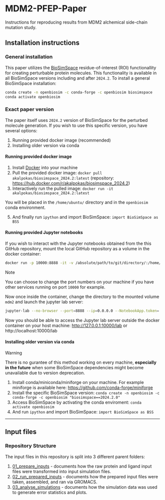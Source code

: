 # MDM2-PFEP-Paper

Instructions for reproducing results from MDM2 alchemical side-chain mutation study.

## Installation instructions

### General installation

This paper utilizes the [BioSimSpace](https://biosimspace.openbiosim.org/) residue-of-interest (ROI) functionallity for creating perturbable protein molecules. This functionality is available in all BioSimSpace versions including and after `2024.2`. To install a general BioSimSpace installation:

```bash
conda create -n openbiosim -c conda-forge -c openbiosim biosimspace
conda activate openbiosim
```

### Exact paper version

The paper itself uses `2024.2` version of BioSimSpace for the perturbed molecule generation. If you wish to use this specific version, you have several options:

1. Running provided docker image (recommended)
2. Installing older version via conda

#### Running provided docker image

1. Install [Docker](https://www.docker.com/) into your machine
2. Pull the provided docker image: `docker pull akalpokas/biosimspace_2024.2:latest` (repository: https://hub.docker.com/r/akalpokas/biosimspace_2024.2)
3. Interactively run the pulled image: `docker run -it akalpokas/biosimspace_2024.2:latest`

You will be placed in the `/home/ubuntu/` directory and in the `openbiosim` conda environment. 

5. And finally run `ipython` and import BioSimSpace: `import BioSimSpace as BSS`

#### Running provided Jupyter notebooks

If you wish to interact with the Jupyter notebooks obtained from the this GitHub repository, mount the local GitHub repository as a volume in the docker container:
```bash
docker run -p 10000:8888 -it -v /absolute/path/to/git/directory/:/home/ubuntu/mdm2 akalpokas/biosimspace_2024.2:latest
```

> [!NOTE]
> You can choose to change the port numbers on your machine if you have other services running on port `10000` for example.

Now once inside the container, change the directory to the mounted volume `mdm2` and launch the jupyter lab server:
```bash
jupyter-lab --no-browser --port=8888 --ip=0.0.0.0 --NotebookApp.token='' --NotebookApp.password=''
```

Now you should be able to access the Jupyter lab server outside the docker container on your host machine:
http://127.0.0.1:10000/lab
or
http://localhost:10000/lab


#### Installing older version via conda

> [!WARNING]
> There is no gurantee of this method working on every machine, **especially in the future** when some BioSimSpace dependencies might become unavailable due to version deprecation.

1. Install conda/miniconda/miniforge on your machine. For example miniforge is available here: https://github.com/conda-forge/miniforge
2. Install the specific BioSimSpace version: `conda create -n openbiosim -c conda-forge -c openbiosim "biosimspace==2024.2.0"`
3. Access BioSimSpace by activating the conda enviroment: `conda activate openbiosim`
4. And run `ipython` and import BioSimSpace: `import BioSimSpace as BSS`
___

## Input files

### Repository Structure

The input files in this repository is split into 3 different parent folders:
1. [01_prepare_inputs](01_prepare_inputs/) - documents how the raw protein and ligand input files were transformed into input simulation files.
2. [02_run_prepared_inputs](02_run_prepared_inputs/) - documents how the prepared input files were taken, assembled, and ran via GROMACS.
3. [03_analyse_simulations](03_analyse_simulations/) - documents how the simulation data was used to generate error statistics and plots.